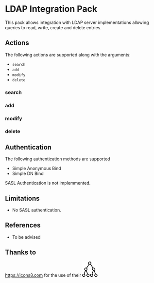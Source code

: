 # LDAP Integration Pack

This pack allows integration with LDAP server implementations allowing
queries to read, write, create and delete entries.

## Actions

The following actions are supported along with the arguments:

  * `search`
  * `add`
  * `modify`
  * `delete`

### search

### add

### modify

### delete


## Authentication

The following authentication methods are supported

 * Simple Anonymous Bind
 * Simple DN Bind

SASL Authentication is not implemmented.

## Limitations

  * No SASL authentication.

## References

  * To be advised

## Thanks to
https://icons8.com for the use of their ![icon](icon.png)
